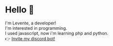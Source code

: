 <h1>Hello 👋</h1>
I'm Levente, a developer!<br>
I'm interested in programming.<br>
I used  javascript, now i'm learning php and python.<br>
👉 <a href="https://dsc.gg/dominic-toretto/">Invite my discord bot!</a>
